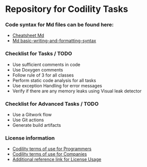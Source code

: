 # Repository for Codility Tasks

### Code syntax for Md files can be found here:
- [Cheatsheet Md](https://github.com/adam-p/markdown-here/wiki/Markdown-Cheatsheet)
- [Md basic-writing-and-formatting-syntax](https://help.github.com/en/github/writing-on-github/basic-writing-and-formatting-syntax)

### Checklist for Tasks / TODO
- Use sufficient comments in code
- Use Doxygen comments
- Follow rule of 3 for all classes
- Perform static code analysis for all tasks
- Use exception Handling for error messages
- Verify if there are any memory leaks using Visual leak detector

### Checklist for Advanced Tasks / TODO
- Use a Gitwork flow
- Use Git actions 
- Generate build artifacts 

### License information
- [Codility terms of use for Programmers](https://app.codility.com/terms-of-service-for-programmers/) 
- [Codility terms of use for Companies](https://app.codility.com/terms-of-service-for-companies/)
- [Additional reference link for License Usage](https://www.martinkysel.com/codility-solutions/)

